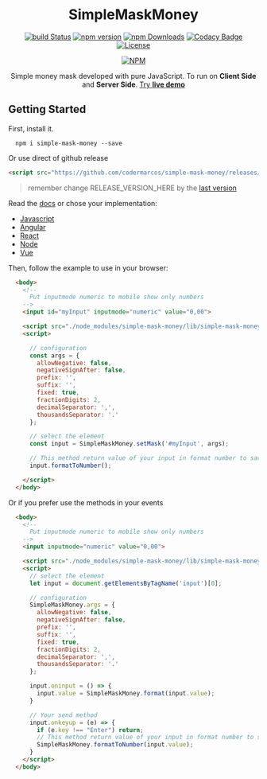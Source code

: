 <h1 align="center">SimpleMaskMoney</h1>
<p align="center">
  <a class="badge-align" href="https://travis-ci.org/codermarcos/simple-mask-money"><img  src="https://travis-ci.org/codermarcos/simple-mask-money.svg?branch=master" alt="build Status"/></a>

  <a class="badge-align" href="https://badge.fury.io/js/simple-mask-money">
  <img src="https://badge.fury.io/js/simple-mask-money.svg" alt="npm version"></a>
  
  <a class="badge-align" href="https://www.npmjs.com/package/simple-mask-money">
  <img src="https://img.shields.io/npm/dm/simple-mask-money.svg" alt="npm Downloads"></a>
  
  <a class="badge-align" href="https://www.codacy.com/app/codermarcos/simple-mask-money?utm_source=github.com&amp;utm_medium=referral&amp;utm_content=codermarcos/simple-mask-money&amp;utm_campaign=Badge_Grade">
  <img src="https://api.codacy.com/project/badge/Grade/ee8f87689ae749b1822499995ef8d1d2" alt="Codacy Badge"></a>

  <a class="badge-align" href="https://opensource.org/licenses/Apache-2.0">
  <img src="https://img.shields.io/badge/License-Apache%202.0-blue.svg" alt="License"></a>
</p>

<p align="center">
  <a class="badge-align" href="https://nodei.co/npm/simple-mask-money/">
  <img src="https://nodei.co/npm/simple-mask-money.png?downloads=true&downloadRank=true" alt="NPM"></a>
</p>

<p align="center">
  Simple money mask developed with pure JavaScript. To run on <b>Client Side</b> and <b>Server Side</b>.
  <a href="http://simple-mask-money.codermarcos.com/">Try <b>live demo</b></a> 
</p>

## Getting Started

First, install it.

```shell
  npm i simple-mask-money --save
```

Or use direct of github release

```html
<script src="https://github.com/codermarcos/simple-mask-money/releases/download/RELEASE_VERSION_HERE/simple-mask-money.js"></script>
```

> remember change RELEASE_VERSION_HERE by the [last version](https://github.com/codermarcos/simple-mask-money/releases/latest)

Read the [docs](docs/#readme) or chose your implementation:

* [Javascript](examples/javascript/#readme)
* [Angular](examples/angular#readme)
* [React](examples/react#readme)
* [Node](examples/node#readme)
* [Vue](examples/vue#readme)

Then, follow the example to use in your browser:

```html
  <body>
    <!-- 
      Put inputmode numeric to mobile show only numbers 
    -->
    <input id="myInput" inputmode="numeric" value="0,00">

    <script src="./node_modules/simple-mask-money/lib/simple-mask-money.js"></script>
    <script>

      // configuration
      const args = {
        allowNegative: false,
        negativeSignAfter: false,
        prefix: '',
        suffix: '',
        fixed: true,
        fractionDigits: 2,
        decimalSeparator: ',',
        thousandsSeparator: '.'
      };

      // select the element
      const input = SimpleMaskMoney.setMask('#myInput', args);

      // This method return value of your input in format number to save in your database
      input.formatToNumber();

    </script>
  </body>
```

Or if you prefer use the methods in your events

```html
  <body>
    <!-- 
      Put inputmode numeric to mobile show only numbers 
    -->
    <input inputmode="numeric" value="0,00">

    <script src="./node_modules/simple-mask-money/lib/simple-mask-money.js"></script>
    <script>
      // select the element
      let input = document.getElementsByTagName('input')[0];

      // configuration
      SimpleMaskMoney.args = {
        allowNegative: false,
        negativeSignAfter: false,
        prefix: '',
        suffix: '',
        fixed: true,
        fractionDigits: 2,
        decimalSeparator: ',',
        thousandsSeparator: '.'
      };

      input.oninput = () => {
        input.value = SimpleMaskMoney.format(input.value);
      }

      // Your send method
      input.onkeyup = (e) => {
        if (e.key !== "Enter") return;
        // This method return value of your input in format number to save in your database
        SimpleMaskMoney.formatToNumber(input.value);
      }
    </script>
  </body>
```
